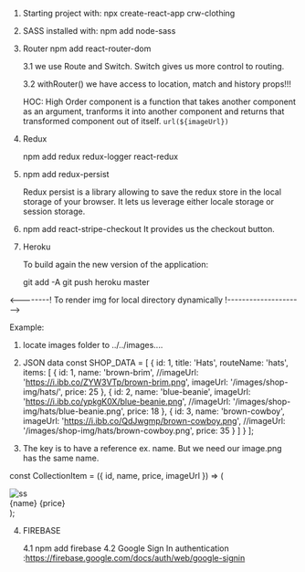 1. Starting project with:
   npx create-react-app crw-clothing

2. SASS installed with:
   npm add node-sass

3. Router
   npm add react-router-dom

   3.1 we use Route and Switch.
   Switch gives us more control to routing.

   3.2 withRouter() we have access to location, match and history props!!!

   HOC: High Order component is a function that takes another component as
   an argument, tranforms it into another component and returns that
   transformed component out of itself.
   `url(${imageUrl})`

4. Redux

   npm add redux redux-logger react-redux

5. npm add redux-persist

   Redux persist is a library allowing to save the redux store in the local storage of your browser.
   It lets us leverage either locale storage or session storage.

6. npm add react-stripe-checkout
   It provides us the checkout button.

7. Heroku

   To build again the new version of the application:

   git add -A
   git push heroku master

<--------! To render img for local directory dynamically !--------------------->

Example:

1. locate images folder to ../../images....

2. JSON data
   const SHOP_DATA = [
   {
   id: 1,
   title: 'Hats',
   routeName: 'hats',
   items: [
   {
   id: 1,
   name: 'brown-brim',
   //imageUrl: 'https://i.ibb.co/ZYW3VTp/brown-brim.png',
   imageUrl: '/images/shop-img/hats/',
   price: 25
   },
   {
   id: 2,
   name: 'blue-beanie',
   imageUrl: 'https://i.ibb.co/ypkgK0X/blue-beanie.png',
   //imageUrl: '/images/shop-img/hats/blue-beanie.png',
   price: 18
   },
   {
   id: 3,
   name: 'brown-cowboy',
   imageUrl: 'https://i.ibb.co/QdJwgmp/brown-cowboy.png',
   //imageUrl: '/images/shop-img/hats/brown-cowboy.png',
   price: 35
   }
   ]
   }
   ];

3. The key is to have a reference ex. name. But we need our image.png has the same name.

const CollectionItem = ({ id, name, price, imageUrl }) => (

<div className='collection-item'>
<div className='image'>
<img
src={require(`../../images/shop-img/hats/${name}.png`)}
alt='ss' ></img>
</div>
<div className='collection-footer'>
<span className='name'>{name}</span>
<span className='price'>{price}</span>
</div>
</div>
);

4. FIREBASE

   4.1 npm add firebase
   4.2 Google Sign In authentication :https://firebase.google.com/docs/auth/web/google-signin
